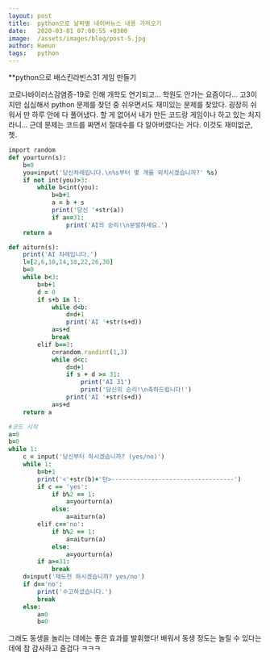 ```yaml
---
layout: post
title:  python으로 날짜별 네이버뉴스 내용 가져오기
date:   2020-03-01 07:00:55 +0300
image:  /assets/images/blog/post-5.jpg
author: Haeun
tags:   python
---
```


**python으로 배스킨라빈스31 게임 만들기

코로나바이러스감염증-19로 인해 개학도 연기되고... 학원도 안가는 요즘이다... 고3이지만 심심해서 python 문제를 찾던 중 쉬우면서도 재미있는 문제를 찾았다. 굉장히 쉬워서 만 하루 안에 다 풀어냈다. 할 게 없어서 내가 만든 코드랑 게임이나 하고 있는 처지라니... 근데 문제는 코드를 짜면서 절대수를 다 알아버렸다는 거다. 이것도 재미없군, 쳇. 

```ruby
import random
def yourturn(s):
    b=0
    you=input('당신차례입니다.\n%s부터 몇 개를 외치시겠습니까?' %s)
    if not int(you)>3:
        while b<int(you):
            b=b+1
            a = b + s
            print('당신 '+str(a))
            if a==31:
                print('AI의 승리!\n분발하세요.')
    return a

def aiturn(s):
    print('AI 차례입니다.')
    l=[2,6,10,14,18,22,26,30]
    b=0
    while b<3:
        b=b+1
        d = 0
        if s+b in l:
            while d<b:
                d=d+1
                print('AI '+str(s+d))
            a=s+d
            break
        elif b==3:
            c=random.randint(1,3)
            while d<c:
                d=d+1
                if s + d >= 31:
                    print('AI 31')
                    print('당신의 승리!\n축하드립니다!')
                print('AI '+str(s+d))
            a=s+d
    return a

#코드 시작
a=0
b=0
while 1:
    c = input('당신부터 하시겠습니까? (yes/no)')
    while 1:
        b=b+1
        print('<'+str(b)+'턴>----------------------------------')
        if c == 'yes':
            if b%2 == 1:
                a=yourturn(a)
            else:
                a=aiturn(a)
        elif c=='no':
            if b%2 == 1:
                a=aiturn(a)
            else:
                a=yourturn(a)
        if a>=31:
            break
    d=input('재도전 하시겠습니까? yes/no')
    if d=='no':
        print('수고하셨습니다.')
        break
    else:
        a=0
        b=0
```

그래도 동생을 놀리는 데에는 좋은 효과를 발휘했다! 배워서 동생 정도는 놀릴 수 있다는 데에 참 감사하고 즐겁다 ㅋㅋㅋ

